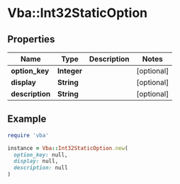 # Vba::Int32StaticOption

## Properties

| Name | Type | Description | Notes |
| ---- | ---- | ----------- | ----- |
| **option_key** | **Integer** |  | [optional] |
| **display** | **String** |  | [optional] |
| **description** | **String** |  | [optional] |

## Example

```ruby
require 'vba'

instance = Vba::Int32StaticOption.new(
  option_key: null,
  display: null,
  description: null
)
```

